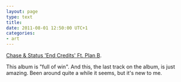 ```yaml
---
layout: page
type: text
title: 
date: 2011-08-01 12:50:00 UTC+1
categories: 
- art
---
```

<!--[if !IE]> -->
<object type="application/x-shockwave-flash" data="http://player.soundcloud.com/player.swf?url=http%3A%2F%2Fapi.soundcloud.com%2Ftracks%2F1151275" style="width: 100%" height="81">
<!-- <![endif]-->
<!--[if IE]>
<object classid="clsid:D27CDB6E-AE6D-11cf-96B8-444553540000" codebase="http://download.macromedia.com/pub/shockwave/cabs/flash/swflash.cab#version=6,0,0,0" width="100%" height="81">
<param name="movie" value="http://player.soundcloud.com/player.swf?url=http%3A%2F%2Fapi.soundcloud.com%2Ftracks%2F1151275" />
<!--><!-- http://Validifier.com -->
</object>
<!-- <![endif]-->

[Chase & Status 'End Credits' Ft. Plan B](http://soundcloud.com/chaseandstatus/end-credits).

This album is "full of win". And this, the last track on the album, is just amazing. Been around quite a while it seems, but it's new to me. 
